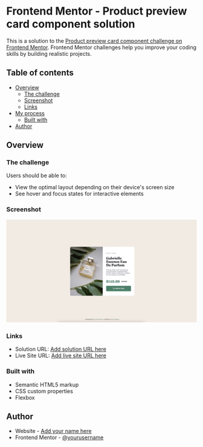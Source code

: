 # Frontend Mentor - Product preview card component solution

This is a solution to the [Product preview card component challenge on Frontend Mentor](https://www.frontendmentor.io/challenges/product-preview-card-component-GO7UmttRfa). Frontend Mentor challenges help you improve your coding skills by building realistic projects.

## Table of contents

- [Overview](#overview)
  - [The challenge](#the-challenge)
  - [Screenshot](#screenshot)
  - [Links](#links)
- [My process](#my-process)
  - [Built with](#built-with)
- [Author](#author)

## Overview

### The challenge

Users should be able to:

- View the optimal layout depending on their device's screen size
- See hover and focus states for interactive elements

### Screenshot

![](./screenshot.jpg)

### Links

- Solution URL: [Add solution URL here](https://github.com/psegarel/fem-product-preview)
- Live Site URL: [Add live site URL here](https://psegarel.github.io/fem-product-preview/)

### Built with

- Semantic HTML5 markup
- CSS custom properties
- Flexbox

## Author

- Website - [Add your name here](https://patrick-segarel.com)
- Frontend Mentor - [@yourusername](https://www.frontendmentor.io/profile/psegarel)
